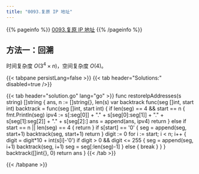 ```yaml
---
title: "0093.复原 IP 地址"
---
```


{{% pageinfo %}}
[0093.复原 IP 地址](https://leetcode.cn/problems/restore-ip-addresses/)
{{% /pageinfo %}}

## 方法一：回溯

时间复杂度 $O(3^4 \times n)$，空间复杂度 $O(4)$。

{{< tabpane persistLang=false >}}
{{< tab header="Solutions:" disabled=true />}}

{{< tab header="solution.go" lang="go" >}}
func restoreIpAddresses(s string) []string {
	ans, n := []string{}, len(s)
	var backtrack func(seg []int, start int)
	backtrack = func(seg []int, start int) {
		if len(seg) == 4 && start == n {
			fmt.Println(seg)
			ipv4 := s[:seg[0]] + "." + s[seg[0]:seg[1]] + "." + s[seg[1]:seg[2]] + "." + s[seg[2]:]
			ans = append(ans, ipv4)
			return
		} else if start == n || len(seg) == 4 {
			return
		}
		if s[start] == '0' {
			seg = append(seg, start+1)
			backtrack(seg, start+1)
			return
		}
		digit := 0
		for i := start; i < n; i++ {
			digit = digit*10 + int(s[i]-'0')
			if digit > 0 && digit <= 255 {
				seg = append(seg, i+1)
				backtrack(seg, i+1)
				seg = seg[:len(seg)-1]
			} else {
				break
			}
		}
	}
	backtrack([]int{}, 0)
	return ans
}
{{< /tab >}}

{{< /tabpane >}}
